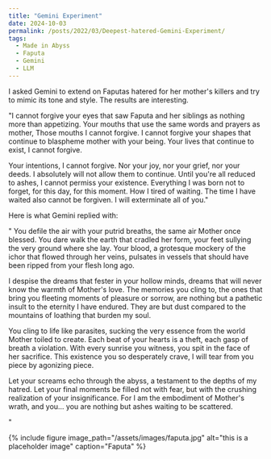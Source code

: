 ```yaml
---
title: "Gemini Experiment"
date: 2024-10-03
permalink: /posts/2022/03/Deepest-hatered-Gemini-Experiment/
tags:
  - Made in Abyss
  - Faputa
  - Gemini
  - LLM
---
```

I asked Gemini to extend on Faputas hatered for her mother's killers and try to mimic its tone and style. The results are interesting.


"I cannot forgive your eyes that saw Faputa and her siblings as nothing more than appetizing. Your mouths that use the same words and  prayers as  mother, Those mouths I cannot forgive. I cannot forgive your shapes that continue to blaspheme mother with your being. Your lives that continue to exist, I cannot forgive.

Your intentions, I cannot forgive. Nor your joy, nor your grief, nor your deeds. I absolutely will not allow them to continue. Until you're all reduced to ashes, I cannot permiss your existence. Everything I was born not to forget, for this day, for this moment. How I tired of waiting. The time I have waited also cannot be forgiven. I will exterminate all of you."

Here is what Gemini replied with:

"
You defile the air with your putrid breaths, the same air Mother once blessed. You dare walk the earth that cradled her form, your feet sullying the very ground where she lay.  Your blood, a grotesque mockery of the ichor that flowed through her veins, pulsates in vessels that should have been ripped from your flesh long ago.

I despise the dreams that fester in your hollow minds, dreams that will never know the warmth of Mother's love.  The memories you cling to, the ones that bring you fleeting moments of pleasure or sorrow, are nothing but a pathetic insult to the eternity I have endured.  They are but dust compared to the mountains of loathing that burden my soul.

You cling to life like parasites, sucking the very essence from the world Mother toiled to create.  Each beat of your hearts is a theft, each gasp of breath a violation.  With every sunrise you witness, you spit in the face of her sacrifice.  This existence you so desperately crave, I will tear from you piece by agonizing piece.

Let your screams echo through the abyss, a testament to the depths of my hatred.  Let your final moments be filled not with fear, but with the crushing realization of your insignificance.  For I am the embodiment of Mother's wrath, and you… you are nothing but ashes waiting to be scattered.

"





{% include figure image_path="/assets/images/faputa.jpg" alt="this is a placeholder image" caption="Faputa" %}